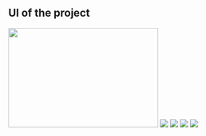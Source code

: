 <detail>
<h2>UI of the project</h2>
  <img src="https://github.com/user-attachments/assets/1e7d54dc-1d3b-47e3-9243-adddce171e8a" width="300" height="200" />
  <img src="https://github.com/user-attachments/assets/1458e20c-1bf9-4d0d-b591-3550949fd1b6" />
  <img src="https://github.com/user-attachments/assets/71decaca-9088-48e1-8e70-d38320b722c0" />
  <img src="https://github.com/user-attachments/assets/4a2f990b-c19a-4ee8-8b8f-99e01cf5f3df" />
  <img src="https://github.com/user-attachments/assets/2492d23a-1ae9-4c47-b86b-d5a35e648224" />

</detail>
